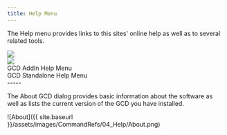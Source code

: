 ```yaml
---
title: Help Menu
---
```


The Help menu provides links to this sites' online help as well as to several related tools.

<div class="row">
	<div class="columns medium-6 small-12" style="text-align: center">
		<img src="{{ site.baseurl }}/assets/images/CommandRefs/04_Help/addin-help-menu.png">
	</div>
	<div class="columns medium-6 small-12" style="text-align: center">
		<img src="{{ site.baseurl }}/assets/images/CommandRefs/04_Help/standalone-help-menu.png">
	</div>
</div>
<div class="row">
	<div class="columns medium-6 small-12" style="text-align: center">
		GCD AddIn Help Menu
	</div>
	<div class="columns medium-6 small-12" style="text-align: center">
		GCD Standalone Help Menu
	</div>
</div>
-----

The About GCD dialog provides basic information about the software as well as lists the current version of the GCD you have installed.

![About]({{ site.baseurl }}/assets/images/CommandRefs/04_Help/About.png)
